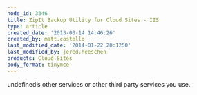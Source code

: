 ```yaml
---
node_id: 3346
title: ZipIt Backup Utility for Cloud Sites - IIS
type: article
created_date: '2013-03-14 14:46:26'
created_by: matt.costello
last_modified_date: '2014-01-22 20:1250'
last_modified_by: jered.heeschen
products: Cloud Sites
body_format: tinymce
---
```


undefined&rsquo;s other services or other third party services you use. 

